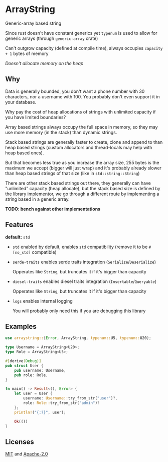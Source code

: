 # ArrayString

Generic-array based string

Since rust doesn't have constant generics yet `typenum` is used to allow for generic arrays (through `generic-array` crate)

Can't outgrow capacity (defined at compile time), always occupies `capacity` `+ 1` bytes of memory

*Doesn't allocate memory on the heap*

## Why

Data is generally bounded, you don't want a phone number with 30 characters, nor a username with 100. You probably don't even support it in your database.

Why pay the cost of heap allocations of strings with unlimited capacity if you have limited boundaries?

Array based strings always occupy the full space in memory, so they may use more memory (in the stack) than dynamic strings.

Stack based strings are generally faster to create, clone and append to than heap based strings (custom allocators and thread-locals may help with heap based ones).

But that becomes less true as you increase the array size, 255 bytes is the maximum we accept (bigger will just wrap) and it's probably already slower than heap based strings of that size (like in `std::string::String`)

There are other stack based strings out there, they generally can have "unlimited" capacity (heap allocate), but the stack based size is defined by the library implementor, we go through a different route by implementing a string based in a generic array.

**TODO: bench against other implementations**

## Features

 **default:** `std`

 - `std` enabled by default, enables `std` compatibility (remove it to be `#[no_std]` compatible)
 - `serde-traits` enables serde traits integration (`Serialize`/`Deserialize`)

     Opperates like `String`, but truncates it if it's bigger than capacity

 - `diesel-traits` enables diesel traits integration (`Insertable`/`Queryable`)

     Opperates like `String`, but truncates it if it's bigger than capacity

 - `logs` enables internal logging

     You will probably only need this if you are debugging this library

 ## Examples

```rust
use arraystring::{Error, ArrayString, typenum::U5, typenum::U20};

type Username = ArrayString<U20>;
type Role = ArrayString<U5>;

#[derive(Debug)]
pub struct User {
    pub username: Username,
    pub role: Role,
}

fn main() -> Result<(), Error> {
    let user = User {
        username: Username::try_from_str("user")?,
        role: Role::try_from_str("admin")?
    };
    println!("{:?}", user);

    Ok(())
}
```

## Licenses

[MIT](master/license/MIT) and [Apache-2.0](master/license/APACHE)
